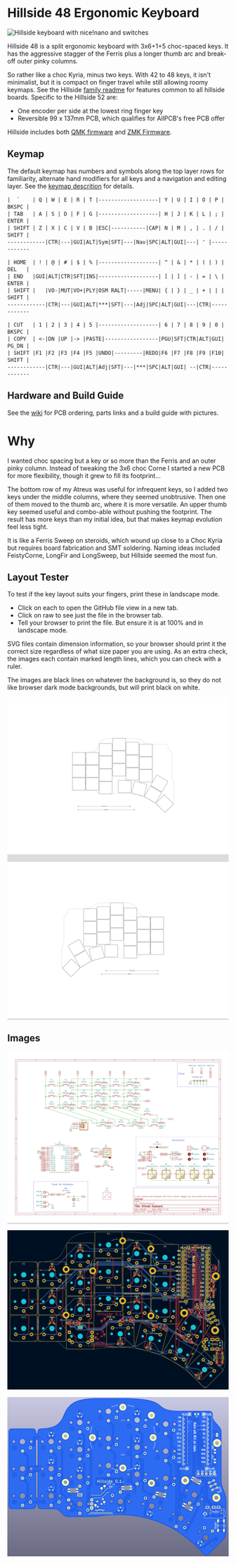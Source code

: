 # Hillside 48 Ergonomic Keyboard

![Hillside keyboard with nice!nano and switches](https://github.com/mmccoyd/hillside/wiki/image/48/hill48_photo.png)

Hillside 48 is a split ergonomic keyboard with 3x6+1+5 choc-spaced keys. 
It has the aggressive stagger of the Ferris plus
  a longer thumb arc and break-off outer pinky columns.

So rather like a choc Kyria, minus two keys. 
With 42 to 48 keys, it isn't minimalist,
  but it is compact on finger travel while still allowing roomy keymaps.
See the Hillside [family readme](../README.md) for features common to all hillside boards. Specific to the Hillside 52 are: 

* One encoder per side at the lowest ring finger key
* Reversible 99 x 137mm PCB, which qualifies for AllPCB's free PCB offer

Hillside includes both 
 [QMK firmware](https://github.com/qmk/qmk_firmware/tree/master/keyboards/handwired/hillside)
 and [ZMK Firmware](https://github.com/mmccoyd/zmk-config).

## Keymap
The default keymap has numbers and symbols along the top layer rows for familiarity, alternate hand modifiers for all keys and a navigation and editing layer. See the [keymap descrition](https://github.com/qmk/qmk_firmware/tree/master/keyboards/handwired/hillside/48/keymaps/default) for details.

```
|  `    | Q | W | E | R | T |-------------------| Y | U | I | O | P | BKSPC |
| TAB   | A | S | D | F | G |-------------------| H | J | K | L | ; | ENTER |
| SHIFT | Z | X | C | V | B |ESC|-----------|CAP| N | M | , | . | / | SHIFT |
------------|CTR|---|GUI|ALT|Sym|SFT|---|Nav|SPC|ALT|GUI|---| ' |------------
```
```
| HOME  | ! | @ | # | $ | % |-------------------| ^ | & | * | ( | ) | DEL   |
| END   |GUI|ALT|CTR|SFT|INS|-------------------| [ | ] | - | = | \ | ENTER |
| SHIFT |   |VO-|MUT|VO+|PLY|OSM RALT|-----|MENU| { | } | _ | + | | | SHIFT |
------------|CTR|---|GUI|ALT|***|SFT|---|Adj|SPC|ALT|GUI|---|CTR|------------
```
```
| CUT   | 1 | 2 | 3 | 4 | 5 |-------------------| 6 | 7 | 8 | 9 | 0 | BKSPC |
| COPY  | <-|DN |UP |-> |PASTE|-----------------|PGU|SFT|CTR|ALT|GUI| PG_DN |
| SHIFT |F1 |F2 |F3 |F4 |F5 |UNDO|---------|REDO|F6 |F7 |F8 |F9 |F10| SHIFT |
------------|CTR|---|GUI|ALT|Adj|SFT|---|***|SPC|ALT|GUI| --|CTR|------------
```


## Hardware and Build Guide

See the [wiki](https://github.com/mmccoyd/hillside/wiki)
  for PCB ordering, parts links and a build guide with pictures.

# Why

I wanted choc spacing but a key or so more than the Ferris and an outer pinky column. Instead of tweaking the 3x6 choc Corne I started a new PCB for more flexibility, though it grew to fill its footprint...

The bottom row of my Atreus was useful for infrequent keys, so I added two keys under the middle columns, where they seemed unobtrusive. Then one of them moved to the thumb arc, where it is more versatile. An upper thumb key seemed useful and combo-able without pushing the footprint. The result has more keys than my initial idea, but that makes keymap evolution feel less tight. 

It is like a Ferris Sweep on steroids, which wound up close to a Choc Kyria but requires board fabrication and SMT soldering.
Naming ideas included FeistyCorne, LongFir and LongSweep, but Hillside seemed the most fun.


## Layout Tester

To test if the key layout suits your fingers,
 print these in landscape mode. 
 
  - Click on each to open the GitHub file view in a new tab. 
  - Click on raw to see just the file in the browser tab.
  - Tell your browser to print the file. But ensure it is at 100% and in landscape mode.
  
SVG files contain dimension information, so your browser should print it the correct size regardless of what size paper you are using.
As an extra check, the images each contain marked length lines, which you can check with a ruler.

The images are black lines on whatever the background is, so they do not like browser dark mode backgrounds, but will print black on white.

<div style="background-color:#DCDCDC;">

![switches](doc/image/hillside-switches_left.svg "Switch Layout Left")

![switches](doc/image/hillside-switches_right.svg "Switch Layout Right")
</div>

## Images

<div style="background-color:#DCDCDC;">

![Schematic](doc/image/hillside-schema.svg "Schematic")
</div>

![pcb](doc/image/hillside-board.png "PCB")

![render](doc/image/hillside-front.png "Front Render")

